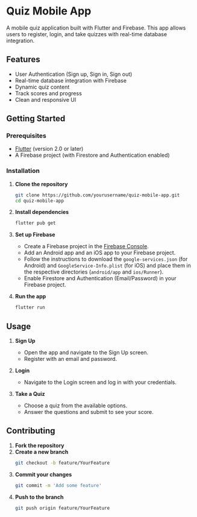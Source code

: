 # Quiz Mobile App

A mobile quiz application built with Flutter and Firebase. This app allows users to register, login, and take quizzes with real-time database integration. 

## Features
- User Authentication (Sign up, Sign in, Sign out)
- Real-time database integration with Firebase
- Dynamic quiz content
- Track scores and progress
- Clean and responsive UI


## Getting Started

### Prerequisites
- [Flutter](https://flutter.dev/docs/get-started/install) (version 2.0 or later)
- A Firebase project (with Firestore and Authentication enabled)

### Installation

1. **Clone the repository**
    ```sh
    git clone https://github.com/yourusername/quiz-mobile-app.git
    cd quiz-mobile-app
    ```

2. **Install dependencies**
    ```sh
    flutter pub get
    ```

3. **Set up Firebase**
    - Create a Firebase project in the [Firebase Console](https://console.firebase.google.com/).
    - Add an Android app and an iOS app to your Firebase project.
    - Follow the instructions to download the `google-services.json` (for Android) and `GoogleService-Info.plist` (for iOS) and place them in the respective directories (`android/app` and `ios/Runner`).
    - Enable Firestore and Authentication (Email/Password) in your Firebase project.

4. **Run the app**
    ```sh
    flutter run
    ```

## Usage

1. **Sign Up**
    - Open the app and navigate to the Sign Up screen.
    - Register with an email and password.

2. **Login**
    - Navigate to the Login screen and log in with your credentials.

3. **Take a Quiz**
    - Choose a quiz from the available options.
    - Answer the questions and submit to see your score.

## Contributing

1. **Fork the repository**
2. **Create a new branch**
    ```sh
    git checkout -b feature/YourFeature
    ```
3. **Commit your changes**
    ```sh
    git commit -m 'Add some feature'
    ```
4. **Push to the branch**
    ```sh
    git push origin feature/YourFeature
    ```

